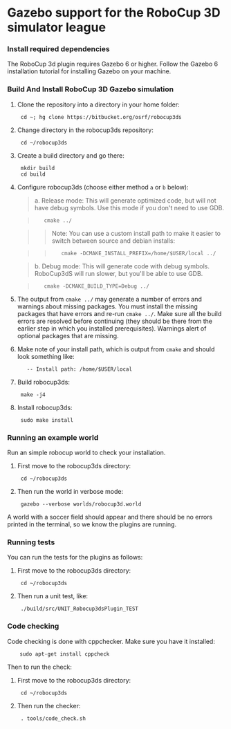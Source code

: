 # Gazebo support for the RoboCup 3D simulator league #

### Install required dependencies ###

The RoboCup 3d plugin requires Gazebo 6 or higher. Follow the Gazebo 6 installation tutorial for installing Gazebo on your machine.

### Build And Install RoboCup 3D Gazebo simulation

1. Clone the repository into a directory in your home folder:

        cd ~; hg clone https://bitbucket.org/osrf/robocup3ds

1. Change directory in the robocup3ds repository:

        cd ~/robocup3ds

1. Create a build directory and go there:

        mkdir build
        cd build

1. Configure robocup3ds (choose either method `a` or `b` below):

    > a. Release mode: This will generate optimized code, but will not have
    debug symbols. Use this mode if you don't need to use GDB.

    >        cmake ../


    >> Note: You can use a custom install path to make it easier to switch
    between source and debian installs:

    >>        cmake -DCMAKE_INSTALL_PREFIX=/home/$USER/local ../

    > b. Debug mode: This will generate code with debug symbols. RoboCup3dS will
    run slower, but you'll be able to use GDB.

    >        cmake -DCMAKE_BUILD_TYPE=Debug ../

1. The output from `cmake ../` may generate a number of errors and warnings
about missing packages. You must install the missing packages that have errors
and re-run `cmake ../`. Make sure all the build errors are resolved before
continuing (they should be there from the earlier step in which you installed
prerequisites). Warnings alert of optional packages that are missing.

1. Make note of your install path, which is output from `cmake` and should look something like:

          -- Install path: /home/$USER/local

1. Build robocup3ds:

        make -j4

1. Install robocup3ds:

        sudo make install

### Running an example world

Run an simple robocup world to check your installation.

1. First move to the robocup3ds directory:

        cd ~/robocup3ds

1. Then run the world in verbose mode:

        gazebo --verbose worlds/robocup3d.world

A world with a soccer field should appear and there should be no errors printed in the terminal, so we know the plugins are running.

### Running tests

You can run the tests for the plugins as follows:

1. First move to the robocup3ds directory:

        cd ~/robocup3ds

1. Then run a unit test, like:

        ./build/src/UNIT_Robocup3dsPlugin_TEST

### Code checking

Code checking is done with cppchecker. Make sure you have it installed:

        sudo apt-get install cppcheck

Then to run the check:

1. First move to the robocup3ds directory:

        cd ~/robocup3ds

1. Then run the checker:

        . tools/code_check.sh